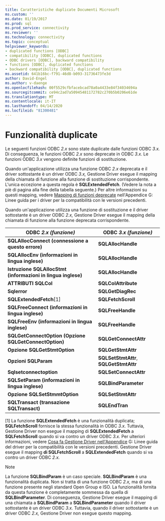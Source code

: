 ```yaml
---
title: Caratteristiche duplicate Documenti Microsoft
ms.custom: ''
ms.date: 01/19/2017
ms.prod: sql
ms.prod_service: connectivity
ms.reviewer: ''
ms.technology: connectivity
ms.topic: conceptual
helpviewer_keywords:
- duplicated functions [ODBC]
- compatibility [ODBC], duplicated functions
- ODBC drivers [ODBC], backward compatibility
- functions [ODBC], duplicated functions
- backward compatibility [ODBC], duplicated functions
ms.assetid: 641b16bc-f791-46d8-b093-31736473fe3d
author: David-Engel
ms.author: v-daenge
ms.openlocfilehash: 00f5529cfbfacebcad78a0a4433e84f34034694a
ms.sourcegitcommit: ce94c2ad7a50945481172782c270b5b0206e61de
ms.translationtype: MT
ms.contentlocale: it-IT
ms.lasthandoff: 04/14/2020
ms.locfileid: "81300481"
---
```

# <a name="duplicated-features"></a>Funzionalità duplicate
Le seguenti funzioni ODBC *2.x* sono state duplicate dalle funzioni ODBC *3.x.* Di conseguenza, le funzioni ODBC *2.x* sono deprecate in ODBC *3.x*. Le funzioni ODBC *3.x* vengono definite funzioni di sostituzione.  
  
 Quando un'applicazione utilizza una funzione ODBC *2.x* deprecata e il driver sottostante è un driver ODBC *3.x,* Gestione Driver esegue il mapping della chiamata di funzione alla funzione di sostituzione corrispondente. L'unica eccezione a questa regola è **SQLExtendedFetch**. (Vedere la nota a piè di pagina alla fine della tabella seguente.) Per altre informazioni su questi mapping, vedere [Mapping di funzioni deprecate](../../../odbc/reference/appendixes/mapping-deprecated-functions.md) nell'Appendice G: Linee guida per i driver per la compatibilità con le versioni precedenti.  
  
 Quando un'applicazione utilizza una funzione di sostituzione e il driver sottostante è un driver ODBC *2.x,* Gestione Driver esegue il mapping della chiamata di funzione alla funzione deprecata corrispondente.  
  
|ODBC *2.x (funzione)*|ODBC *3.x (funzione)*|  
|-------------------------|-------------------------|  
|**SQLAllocConnect (connessione a questo errore)**|**SQLAllocHandle**|  
|**SQLAllocEnv (informazioni in lingua inglese)**|**SQLAllocHandle**|  
|**Istruzione SQLAllocStmt (informazioni in lingua inglese)**|**SQLAllocHandle**|  
|**ATTRIBUTI SQLCol**|**SQLColAttribute**|  
|**Sqlerror**|**SQLGetDiagRec**|  
|**SQLExtendedFetch**[1]|**SQLFetchScroll**|  
|**SQLFreeConnect (informazioni in lingua inglese)**|**SQLFreeHandle**|  
|**SQLFreeEnv (informazioni in lingua inglese)**|**SQLFreeHandle**|  
|**SQLGetConnectOption (Opzione SQLGetConnectOption)**|**SQLGetConnectAttr**|  
|**Opzione SQLGetStmtOption**|**SQLGetStmtAttr**|  
|**Opzioni SQLParam**|**SQLSetStmtAttr**, **SQLGetStmtAttr**|  
|**Sqlsetconnectoption**|**SQLSetConnectAttr**|  
|**SQLSetParam (informazioni in lingua inglese)**|**SQLBindParameter**|  
|**Opzione SQLSetStmmtOption**|**SQLSetStmtAttr**|  
|**SQLTransact (transazione SQLTransact)**|**SQLEndTran**|  
  
 [1] La funzione **SQLExtendedFetch** è una funzionalità duplicata; **SQLFetchScroll** fornisce la stessa funzionalità in ODBC *3.x*. Tuttavia, Gestione Driver non esegue il mapping di **SQLExtendedFetch** a **SQLFetchScroll** quando si va contro un driver ODBC *3.x.* Per ulteriori informazioni, vedere [Cosa fa Gestione Driver nell'Appendice](../../../odbc/reference/appendixes/what-the-driver-manager-does.md) G: Linee guida del driver per la compatibilità con le versioni precedenti. Gestione Driver esegue il mapping **di SQLFetchScroll** a **SQLExtendedFetch** quando si va contro un driver ODBC *2.x.*  
  
> [!NOTE]
>  La funzione **SQLBindParam** è un caso speciale. **SQLBindParam** è una funzionalità duplicata. Non si tratta di una funzione ODBC *2.x,* ma di una funzione presente negli standard Open Group e ISO. La funzionalità fornita da questa funzione è completamente sommessa da quella di **SQLBindParameter**. Di conseguenza, Gestione Driver esegue il mapping di una chiamata a **SQLBindParam** a **SQLBindParameter** quando il driver sottostante è un driver ODBC *3.x.* Tuttavia, quando il driver sottostante è un driver ODBC *2.x,* Gestione Driver non esegue questo mapping.
